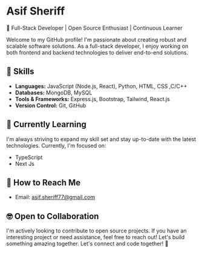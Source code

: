 # Asif Sheriff

🚀 Full-Stack Developer | Open Source Enthusiast | Continuous Learner

Welcome to my GitHub profile! I'm passionate about creating robust and scalable software solutions. As a full-stack developer, I enjoy working on both frontend and backend technologies to deliver end-to-end solutions.

## 🔧 Skills

- **Languages:** JavaScript (Node.js, React), Python, HTML, CSS ,C/C++
- **Databases:** MongoDB, MySQL
- **Tools & Frameworks:** Express.js, Bootstrap, Tailwind, React.js
- **Version Control:** Git, GitHub

## 🌱 Currently Learning

I'm always striving to expand my skill set and stay up-to-date with the latest technologies. Currently, I'm focused on:

- TypeScript
- Next Js

## 🤝 How to Reach Me

- Email: asif.sheriff77@gmail.com
  

## 🤓 Open to Collaboration

I'm actively looking to contribute to open source projects. If you have an interesting project or need assistance, feel free to reach out! Let's build something amazing together.
Let's connect and code together! 🌟


<!---
Asif-Sheriff/Asif-Sheriff is a ✨ special ✨ repository because its `README.md` (this file) appears on your GitHub profile.
You can click the Preview link to take a look at your changes.
--->
